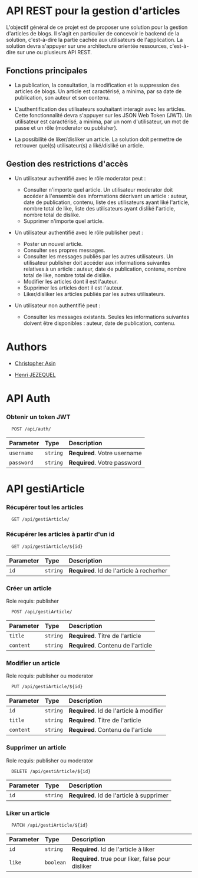 # API REST pour la gestion d'articles

L'objectif général de ce projet est de proposer une solution pour la gestion d'articles de blogs. Il s'agit en particulier de concevoir le backend de la solution, c'est-à-dire la partie cachée aux utilisateurs de l'application. La solution devra s'appuyer sur une architecture orientée ressources, c'est-à-dire sur une ou plusieurs API REST.
## Fonctions principales

- La publication, la consultation, la modification et la suppression des articles de blogs. Un article est caractérisé, a minima, par sa date de publication, son auteur et son contenu.

- L'authentification des utilisateurs souhaitant interagir avec les articles. Cette fonctionnalité devra s'appuyer sur les JSON Web Token (JWT). Un utilisateur est caractérisé, a minima, par un nom d'utilisateur, un mot de passe et un rôle (moderator ou publisher).

- La possibilité de liker/disliker un article. La solution doit permettre de retrouver quel(s) utilisateur(s) a liké/disliké un article.

## Gestion des restrictions d'accès

- Un utilisateur authentifié avec le rôle moderator peut :

    - Consulter n'importe quel article. Un utilisateur moderator doit accéder à l'ensemble des informations décrivant un article : auteur, date de publication, contenu, liste des utilisateurs ayant liké l'article, nombre total de like, liste des utilisateurs ayant disliké l'article, nombre total de dislike.
    - Supprimer n'importe quel article.


- Un utilisateur authentifié avec le rôle publisher peut :

    - Poster un nouvel article.
    - Consulter ses propres messages.
    - Consulter les messages publiés par les autres utilisateurs. Un utilisateur publisher doit accéder aux informations suivantes relatives à un article : auteur, date de publication, contenu, nombre total de like, nombre total de dislike.
    - Modifier les articles dont il est l'auteur.
    - Supprimer les articles dont il est l'auteur.
    - Liker/disliker les articles publiés par les autres utilisateurs.

- Un utilisateur non authentifié peut :
    - Consulter les messages existants. Seules les informations suivantes doivent être disponibles : auteur, date de publication, contenu.


# Authors

- [Christopher Asin](https://www.github.com/RiperPro03) 


- [Henri JEZEQUEL](https://github.com/HenriJez)


# API Auth

### Obtenir un token JWT

```http
  POST /api/auth/
```
| Parameter | Type     | Description                |
| :-------- | :------- | :------------------------- |
| `username` | `string` | **Required**. Votre username |
| `password` | `string` | **Required**. Votre password |


# API gestiArticle

### Récupérer tout les articles

```http
  GET /api/gestiArticle/
```

### Récupérer les articles à partir d'un id

```http
  GET /api/gestiArticle/${id}
```

| Parameter | Type     | Description                       |
| :-------- | :------- | :-------------------------------- |
| `id`      | `string` | **Required**. Id de l'article à recherher |


### Créer un article
Role requis: publisher

```http
  POST /api/gestiArticle/
```
| Parameter | Type     | Description                       |
| :-------- | :------- | :-------------------------------- |
| `title`      | `string` | **Required**. Titre de l'article |
| `content`      | `string` | **Required**. Contenu de l'article |

### Modifier un article
Role requis: publisher ou moderator

```http
  PUT /api/gestiArticle/${id}
```
| Parameter | Type     | Description                       |
| :-------- | :------- | :-------------------------------- |
| `id`      | `string` | **Required**. Id de l'article à modifier |
| `title`      | `string` | **Required**. Titre de l'article |
| `content`      | `string` | **Required**. Contenu de l'article |

### Supprimer un article
Role requis: publisher ou moderator

```http
  DELETE /api/gestiArticle/${id}
```
| Parameter | Type     | Description                       |
| :-------- | :------- | :-------------------------------- |
| `id`      | `string` | **Required**. Id de l'article à supprimer |

### Liker un article
```http
  PATCH /api/gestiArticle/${id}
```	
| Parameter | Type     | Description                       |
| :-------- | :------- | :-------------------------------- |
| `id`      | `string` | **Required**. Id de l'article à liker |
| `like`      | `boolean` | **Required**. true pour liker, false pour disliker |